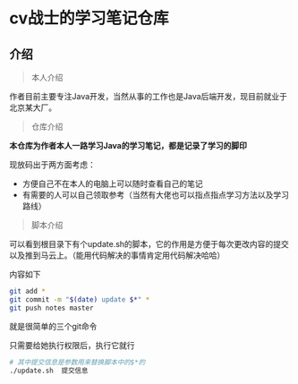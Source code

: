 # cv战士的学习笔记仓库

## 介绍

> 本人介绍

作者目前主要专注Java开发，当然从事的工作也是Java后端开发，现目前就业于北京某大厂。

> 仓库介绍

**本仓库为作者本人一路学习Java的学习笔记，都是记录了学习的脚印**

现放码出于两方面考虑：

- 方便自己不在本人的电脑上可以随时查看自己的笔记
- 有需要的人可以自己领取参考（当然有大佬也可以指点指点学习方法以及学习路线）

> 脚本介绍

可以看到根目录下有个update.sh的脚本，它的作用是方便于每次更改内容的提交以及推到马云上。（能用代码解决的事情肯定用代码解决哈哈）

内容如下

```sh
git add *
git commit -m "$(date) update $*" *
git push notes master
```

就是很简单的三个git命令

只需要给她执行权限后，执行它就行

```sh
# 其中提交信息是参数用来替换脚本中的$*的
./update.sh  提交信息
```

